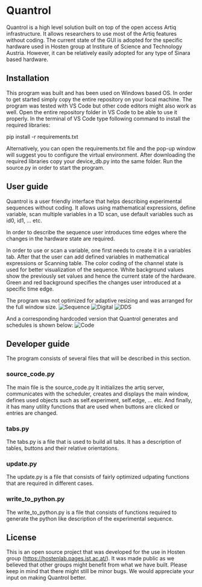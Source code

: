 # Quantrol

Quantrol is a high level solution built on top of the open access Artiq infrastructure. It allows researchers to use most of the Artiq features without coding.
The current state of the GUI is adopted for the specific hardware used in Hosten group at Institure of Science and Technology Austria. However, it can be relatively easily adopted for any type of Sinara based hardware.

## Installation

This program was built and has been used on Windows based OS. 
In order to get started simply copy the entire repository on your local machine. The program was tested with VS Code but other code editors might also work as well. Open the entire repository folder in VS Code to be able to use it properly.
In the terminal of VS Code type following command to install the required libraries:

pip install -r requirements.txt

Alternatively, you can open the requirements.txt file and the pop-up window will suggest you to configure the virtual environment. After downloading the required libraries copy your device_db.py into the same folder.
Run the source.py in order to start the program.

## User guide
Quantrol is a user friendly interface that helps describing experimental sequences without coding. 
It allows using mathematical expressions, define variable, scan multiple variables in a 1D scan, use default variables such as id0, id1, ... etc.

In order to describe the sequence user introduces time edges where the changes in the hardware state are required. 

In order to use or scan a variable, one first needs to create it in a variables tab. After that the user can add defined variables in mathematical expressions or Scanning table.
The color coding of the channel state is used for better visualization of the sequence. White background values show the previously set values and hence the current state of the hardware. Green and red background specifies the changes user introduced at a specific time edge.

The program was not optimized for adaptive resizing and was arranged for the full window size.
![Sequence](https://github.com/user-attachments/assets/06027f10-ba52-4671-86e9-9eeb7ece3912)
![Digital](https://github.com/user-attachments/assets/43dffc20-9fe3-44db-862e-e0e2e3d12f9f)
![DDS](https://github.com/user-attachments/assets/12187028-77be-4559-a312-a844503b2f24)

And a corresponding hardcoded version that Quantrol generates and schedules is shown below:
![Code](https://github.com/user-attachments/assets/7194862f-944f-466b-b695-9390eb0d1008)


## Developer guide
The program consists of several files that will be described in this section. 

### source_code.py
The main file is the source_code.py It initializes the artiq server, communicates with the scheduler, creates and displays the main window, defines used objects such as self.experiment, self.edge, ... etc. And finally, it has many utility functions that are used when buttons are clicked or entries are changed.
### tabs.py
The tabs.py is a file that is used to build all tabs. It has a description of tables, buttons and their relative orientations. 
### update.py
The update.py is a file that consists of fairly optimized udpating functions that are required in different cases. 
### write_to_python.py
The write_to_python.py is a file that consists of functions required to generate the python like description of the experimental sequence.

## License
This is an open source project that was developed for the use in Hosten group (https://hostenlab.pages.ist.ac.at/). It was made public as we believed that other groups might benefit from what we have built.
Please keep in mind that there might still be minor bugs. We would appreciate your input on making Quantrol better.
